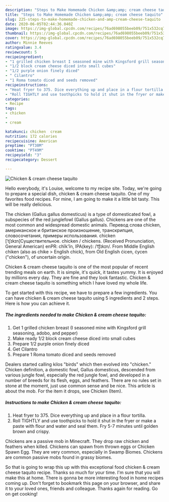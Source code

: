 ```yaml
---
description: "Steps to Make Homemade Chicken &amp;amp; cream cheese taquito"
title: "Steps to Make Homemade Chicken &amp;amp; cream cheese taquito"
slug: 225-steps-to-make-homemade-chicken-and-amp-cream-cheese-taquito
date: 2020-06-05T02:44:36.040Z
image: https://img-global.cpcdn.com/recipes/76ad698055beeb09/751x532cq70/chicken-cream-cheese-taquito-recipe-main-photo.jpg
thumbnail: https://img-global.cpcdn.com/recipes/76ad698055beeb09/751x532cq70/chicken-cream-cheese-taquito-recipe-main-photo.jpg
cover: https://img-global.cpcdn.com/recipes/76ad698055beeb09/751x532cq70/chicken-cream-cheese-taquito-recipe-main-photo.jpg
author: Minnie Reeves
ratingvalue: 3.4
reviewcount: 5
recipeingredient:
- "1 grilled chicken breast I seasoned mine with Kingsford grill seasoning adobo and pepper"
- "1/2 block cream cheese diced into small cubes"
- "1/2 purple onion finely diced"
- " Cilantro"
- "1 Roma tomato diced and seeds removed"
recipeinstructions:
- "Heat fryer to 375. Dice everything up and place in a flour tortilla."
- "Roll TIGHTLY and use toothpicks to hold it shut in the fryer or make a paste with flour and water and seal them. Fry 5-7 minutes until golden brown and crispy."
categories:
- Recipe
tags:
- chicken
- 
- cream

katakunci: chicken  cream 
nutrition: 172 calories
recipecuisine: American
preptime: "PT30M"
cooktime: "PT49M"
recipeyield: "3"
recipecategory: Dessert

---
```



![Chicken &amp; cream cheese taquito](https://img-global.cpcdn.com/recipes/76ad698055beeb09/751x532cq70/chicken-cream-cheese-taquito-recipe-main-photo.jpg)

Hello everybody, it's Louise, welcome to my recipe site. Today, we're going to prepare a special dish, chicken &amp; cream cheese taquito. One of my favorites food recipes. For mine, I am going to make it a little bit tasty. This will be really delicious.

The chicken (Gallus gallus domesticus) is a type of domesticated fowl, a subspecies of the red junglefowl (Gallus gallus). Chickens are one of the most common and widespread domestic animals. Перевод слова chicken, американское и британское произношение, транскрипция, словосочетания, примеры использования. chicken [ˈtʃɪkɪn]Существительное. chicken / chickens. (Received Pronunciation, General American) enPR: chĭk&#39;ĭn, IPA(key): /ˈt͡ʃɪkɪn/. From Middle English chiken (also as chike &gt; English chick), from Old English ċicen, ċycen (&#34;chicken&#34;), of uncertain origin.

Chicken &amp; cream cheese taquito is one of the most popular of recent trending meals on earth. It is simple, it's quick, it tastes yummy. It is enjoyed by millions every day. They are fine and they look fantastic. Chicken &amp; cream cheese taquito is something which I have loved my whole life.


To get started with this recipe, we have to prepare a few ingredients. You can have chicken &amp; cream cheese taquito using 5 ingredients and 2 steps. Here is how you can achieve it.

<!--inarticleads1-->

##### The ingredients needed to make Chicken &amp; cream cheese taquito:

1. Get 1 grilled chicken breast (I seasoned mine with Kingsford grill seasoning, adobo, and pepper)
1. Make ready 1/2 block cream cheese diced into small cubes
1. Prepare 1/2 purple onion finely diced
1. Get  Cilantro
1. Prepare 1 Roma tomato diced and seeds removed


Dealers started calling kilos &#34;birds&#34; which then evolved into &#34;chicken.&#34; Chicken definition, a domestic fowl, Gallus domesticus, descended from various jungle fowl, especially the red jungle fowl, and developed in a number of breeds for its flesh, eggs, and feathers. There are no rules set in stone at the moment, just use common sense and be nice. This article is about the mob. For the item it drops, see Chicken (Item). 

<!--inarticleads2-->

##### Instructions to make Chicken &amp; cream cheese taquito:

1. Heat fryer to 375. Dice everything up and place in a flour tortilla.
1. Roll TIGHTLY and use toothpicks to hold it shut in the fryer or make a paste with flour and water and seal them. Fry 5-7 minutes until golden brown and crispy.


Chickens are a passive mob in Minecraft. They drop raw chicken and feathers when killed. Chickens can spawn from thrown eggs or Chicken Spawn Egg. They are very common, especially in Swamp Biomes. Chickens are common passive mobs found in grassy biomes. 

So that is going to wrap this up with this exceptional food chicken &amp; cream cheese taquito recipe. Thanks so much for your time. I'm sure that you will make this at home. There is gonna be more interesting food in home recipes coming up. Don't forget to bookmark this page on your browser, and share it to your loved ones, friends and colleague. Thanks again for reading. Go on get cooking!
